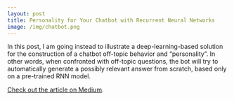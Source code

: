 ```yaml
---
layout: post
title: Personality for Your Chatbot with Recurrent Neural Networks
image: /img/chatbot.png
---
```


In this post, I am going instead to illustrate a deep-learning-based solution for the construction of a chatbot off-topic behavior and “personality”. In other words, when confronted with off-topic questions, the bot will try to automatically generate a possibly relevant answer from scratch, based only on a pre-trained RNN model.

[Check out the article on Medium](https://towardsdatascience.com/personality-for-your-chatbot-with-recurrent-neural-networks-2038f7f34636).
